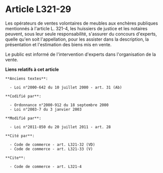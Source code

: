 # Article L321-29

Les opérateurs de ventes volontaires de meubles aux enchères publiques mentionnés à l'article L. 321-4, les huissiers de
justice et les notaires peuvent, sous leur seule responsabilité, s'assurer du concours d'experts, quelle qu'en soit
l'appellation, pour les assister dans la description, la présentation et l'estimation des biens mis en vente. 

Le public est informé de l'intervention d'experts dans l'organisation de la vente.

**Liens relatifs à cet article**

	**Anciens textes**:

	  - Loi n°2000-642 du 10 juillet 2000 - art. 31 (Ab)

	**Codifié par**:

	  - Ordonnance n°2000-912 du 18 septembre 2000
	  - Loi n°2003-7 du 3 janvier 2003

	**Modifié par**:

	  - Loi n°2011-850 du 20 juillet 2011 - art. 28

	**Cité par**:

	  - Code de commerce - art. L321-32 (VD)
	  - Code de commerce - art. L321-33 (V)

	**Cite**:

	  - Code de commerce - art. L321-4
